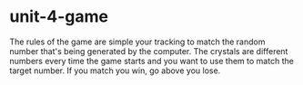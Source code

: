 # unit-4-game

The rules of the game are simple your tracking to match the random number that's being generated by the computer. 
The crystals are different numbers every time the game starts and you want to use them to match the target number.
If you match you win, go above you lose. 

